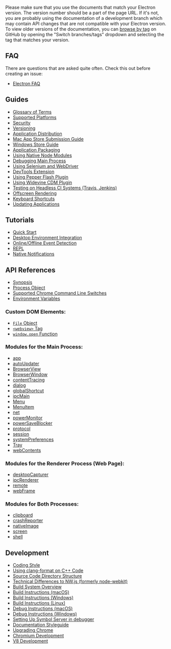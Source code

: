 Please make sure that you use the documents that match your Electron version.
The version number should be a part of the page URL. If it's not, you are
probably using the documentation of a development branch which may contain API
changes that are not compatible with your Electron version. To view older
versions of the documentation, you can
[browse by tag](https://github.com/electron/electron/tree/v1.4.0)
on GitHub by opening the "Switch branches/tags" dropdown and selecting the tag
that matches your version.

## FAQ

There are questions that are asked quite often. Check this out before creating
an issue:

- [Electron FAQ](faq.md)

## Guides

- [Glossary of Terms](glossary.md)
- [Supported Platforms](tutorial/supported-platforms.md)
- [Security](tutorial/security.md)
- [Versioning](tutorial/electron-versioning.md)
- [Application Distribution](tutorial/application-distribution.md)
- [Mac App Store Submission Guide](tutorial/mac-app-store-submission-guide.md)
- [Windows Store Guide](tutorial/windows-store-guide.md)
- [Application Packaging](tutorial/application-packaging.md)
- [Using Native Node Modules](tutorial/using-native-node-modules.md)
- [Debugging Main Process](tutorial/debugging-main-process.md)
- [Using Selenium and WebDriver](tutorial/using-selenium-and-webdriver.md)
- [DevTools Extension](tutorial/devtools-extension.md)
- [Using Pepper Flash Plugin](tutorial/using-pepper-flash-plugin.md)
- [Using Widevine CDM Plugin](tutorial/using-widevine-cdm-plugin.md)
- [Testing on Headless CI Systems (Travis, Jenkins)](tutorial/testing-on-headless-ci.md)
- [Offscreen Rendering](tutorial/offscreen-rendering.md)
- [Keyboard Shortcuts](tutorial/keyboard-shortcuts.md)
- [Updating Applications](tutorial/updates.md)

## Tutorials

- [Quick Start](tutorial/quick-start.md)
- [Desktop Environment Integration](tutorial/desktop-environment-integration.md)
- [Online/Offline Event Detection](tutorial/online-offline-events.md)
- [REPL](tutorial/repl.md)
- [Native Notifications](tutorial/notifications.md)

## API References

- [Synopsis](api/synopsis.md)
- [Process Object](api/process.md)
- [Supported Chrome Command Line Switches](api/chrome-command-line-switches.md)
- [Environment Variables](api/environment-variables.md)

### Custom DOM Elements:

- [`File` Object](api/file-object.md)
- [`<webview>` Tag](api/webview-tag.md)
- [`window.open` Function](api/window-open.md)

### Modules for the Main Process:

- [app](api/app.md)
- [autoUpdater](api/auto-updater.md)
- [BrowserView](api/browser-view.md)
- [BrowserWindow](api/browser-window.md)
- [contentTracing](api/content-tracing.md)
- [dialog](api/dialog.md)
- [globalShortcut](api/global-shortcut.md)
- [ipcMain](api/ipc-main.md)
- [Menu](api/menu.md)
- [MenuItem](api/menu-item.md)
- [net](api/net.md)
- [powerMonitor](api/power-monitor.md)
- [powerSaveBlocker](api/power-save-blocker.md)
- [protocol](api/protocol.md)
- [session](api/session.md)
- [systemPreferences](api/system-preferences.md)
- [Tray](api/tray.md)
- [webContents](api/web-contents.md)

### Modules for the Renderer Process (Web Page):

- [desktopCapturer](api/desktop-capturer.md)
- [ipcRenderer](api/ipc-renderer.md)
- [remote](api/remote.md)
- [webFrame](api/web-frame.md)

### Modules for Both Processes:

- [clipboard](api/clipboard.md)
- [crashReporter](api/crash-reporter.md)
- [nativeImage](api/native-image.md)
- [screen](api/screen.md)
- [shell](api/shell.md)

## Development

- [Coding Style](development/coding-style.md)
- [Using clang-format on C++ Code](development/clang-format.md)
- [Source Code Directory Structure](development/source-code-directory-structure.md)
- [Technical Differences to NW.js (formerly node-webkit)](development/atom-shell-vs-node-webkit.md)
- [Build System Overview](development/build-system-overview.md)
- [Build Instructions (macOS)](development/build-instructions-osx.md)
- [Build Instructions (Windows)](development/build-instructions-windows.md)
- [Build Instructions (Linux)](development/build-instructions-linux.md)
- [Debug Instructions (macOS)](development/debugging-instructions-macos.md)
- [Debug Instructions (Windows)](development/debug-instructions-windows.md)
- [Setting Up Symbol Server in debugger](development/setting-up-symbol-server.md)
- [Documentation Styleguide](styleguide.md)
- [Upgrading Chrome](development/upgrading-chrome.md)
- [Chromium Development](development/chromium-development.md)
- [V8 Development](development/v8-development.md)

